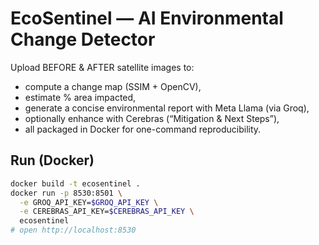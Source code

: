 # EcoSentinel — AI Environmental Change Detector

Upload BEFORE & AFTER satellite images to:
- compute a change map (SSIM + OpenCV),
- estimate % area impacted,
- generate a concise environmental report with Meta Llama (via Groq),
- optionally enhance with Cerebras (“Mitigation & Next Steps”),
- all packaged in Docker for one-command reproducibility.

## Run (Docker)
```bash
docker build -t ecosentinel .
docker run -p 8530:8501 \
  -e GROQ_API_KEY=$GROQ_API_KEY \
  -e CEREBRAS_API_KEY=$CEREBRAS_API_KEY \
  ecosentinel
# open http://localhost:8530

